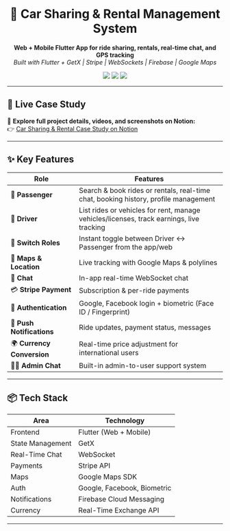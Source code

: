 <h1 align="center">🚗 Car Sharing & Rental Management System</h1>

<p align="center">
  <b>Web + Mobile Flutter App for ride sharing, rentals, real-time chat, and GPS tracking</b><br>
  <i>Built with Flutter + GetX | Stripe | WebSockets | Firebase | Google Maps</i>
</p>

<p align="center">
  <img src="https://img.shields.io/github/languages/top/your-github/car-sharing-app?color=blue&style=flat-square">
  <img src="https://img.shields.io/badge/Platform-Web%20+%20Mobile-success?style=flat-square">
  <img src="https://img.shields.io/badge/Flutter-GetX-blueviolet?style=flat-square">
</p>

---

## 🔗 Live Case Study

📄 **Explore full project details, videos, and screenshots on Notion:**  
👉 [Car Sharing & Rental Case Study on Notion](https://www.notion.so/Car-Sharing-Rental-Management-System-22f3f213f7a88051a59ae73d178e0b41)

---

## ✨ Key Features

| Role | Features |
|------|----------|
| 👤 **Passenger** | Search & book rides or rentals, real-time chat, booking history, profile management |
| 🚗 **Driver** | List rides or vehicles for rent, manage vehicles/licenses, track earnings, live tracking |
| 🔁 **Switch Roles** | Instant toggle between Driver ↔ Passenger from the app/web |
| 📍 **Maps & Location** | Live tracking with Google Maps & polylines |
| 💬 **Chat** | In-app real-time WebSocket chat |
| 💳 **Stripe Payment** | Subscription & per-ride payments |
| 🔐 **Authentication** | Google, Facebook login + biometric (Face ID / Fingerprint) |
| 🔔 **Push Notifications** | Ride updates, payment status, messages |
| 🌍 **Currency Conversion** | Real-time price adjustment for international users |
| 🧑‍💼 **Admin Chat** | Built-in admin-to-user support system |

---
## 📦 Tech Stack

| Area | Technology |
|------|------------|
| Frontend | Flutter (Web + Mobile) |
| State Management | GetX |
| Real-Time Chat | WebSocket |
| Payments | Stripe API |
| Maps | Google Maps SDK |
| Auth | Google, Facebook, Biometric |
| Notifications | Firebase Cloud Messaging |
| Currency | Real-Time Exchange API |

---

